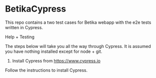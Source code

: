 # BetikaCypress
This repo contains a two test cases for Betika webapp with the e2e tests written in Cypress.

Help + Testing

The steps below will take you all the way through Cypress. It is assumed you have nothing installed except for node + git.

1. Install Cypress from https://www.cypress.io

Follow the instructions to install Cypress.
